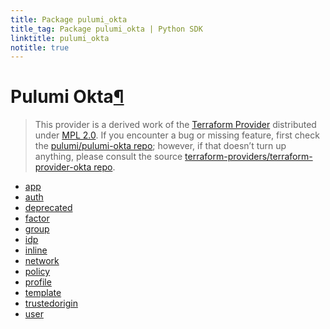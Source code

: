 ```yaml
---
title: Package pulumi_okta
title_tag: Package pulumi_okta | Python SDK
linktitle: pulumi_okta
notitle: true
---
```


<div class="section" id="pulumi-okta">
<h1>Pulumi Okta<a class="headerlink" href="#pulumi-okta" title="Permalink to this headline">¶</a></h1>
<blockquote>
<div><p>This provider is a derived work of the <a class="reference external" href="https://github.com/terraform-providers/terraform-provider-okta">Terraform Provider</a> distributed under
<a class="reference external" href="https://www.mozilla.org/en-US/MPL/2.0/">MPL 2.0</a>. If you encounter a bug or missing feature, first check the
<a class="reference external" href="https://github.com/pulumi/pulumi-okta/issues">pulumi/pulumi-okta repo</a>; however, if that doesn’t turn up
anything, please consult the source <a class="reference external" href="https://github.com/terraform-providers/terraform-provider-okta/issues">terraform-providers/terraform-provider-okta repo</a>.</p>
</div></blockquote>
<div class="toctree-wrapper compound">
<ul>
<li class="toctree-l1"><a class="reference internal" href="app/">app</a></li>
<li class="toctree-l1"><a class="reference internal" href="auth/">auth</a></li>
<li class="toctree-l1"><a class="reference internal" href="deprecated/">deprecated</a></li>
<li class="toctree-l1"><a class="reference internal" href="factor/">factor</a></li>
<li class="toctree-l1"><a class="reference internal" href="group/">group</a></li>
<li class="toctree-l1"><a class="reference internal" href="idp/">idp</a></li>
<li class="toctree-l1"><a class="reference internal" href="inline/">inline</a></li>
<li class="toctree-l1"><a class="reference internal" href="network/">network</a></li>
<li class="toctree-l1"><a class="reference internal" href="policy/">policy</a></li>
<li class="toctree-l1"><a class="reference internal" href="profile/">profile</a></li>
<li class="toctree-l1"><a class="reference internal" href="template/">template</a></li>
<li class="toctree-l1"><a class="reference internal" href="trustedorigin/">trustedorigin</a></li>
<li class="toctree-l1"><a class="reference internal" href="user/">user</a></li>
</ul>
</div>
</div>
